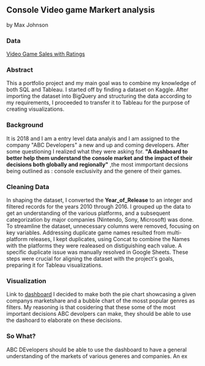 ## Console Video game Markert analysis 
by Max Johnson 
### Data 
[Video Game Sales with Ratings
](https://www.kaggle.com/datasets/rush4ratio/video-game-sales-with-ratings/data)
### Abstract
This a portfolio project and my main goal was to combine my knowledge of both SQL and Tableau. I started off by finding a dataset on Kaggle. After importing the dataset into BigQuery and structuring the data according to my requirements, I proceeded to transfer it to Tableau for the purpose of creating visualizations.

### Background 
It is 2018 and I am a entry level data analyis and I am assigned to the company "ABC Developers" a new and up and coming developers. After some questioning I realized what they were asking for. **"A dashboard to better help them understand the console market and the impact of their decisions both globally and regionally"**
,the most immportant decsions being outlined as  : console exclusivity and the genere of their games. 

### Cleaning Data 
In shaping the dataset, I converted the **Year_of_Release** to an integer and filtered records for the years 2010 through 2016. I grouped up the data to get an understanding of the various platforms, and a subsequent categorization by major companies (Nintendo, Sony, Microsoft) was done. To streamline the dataset, unnecessary columns were removed, focusing on key variables. Addressing duplicate game names resulted from multi-platform releases, I kept duplicates, using Concat to combine the Names with the platforms they were realeased on distiguishing each value. A specific duplicate issue was manually resolved in Google Sheets. These steps were crucial for aligning the dataset with the project's goals, preparing it for Tableau visualizations.

###  Visualization
Link to [dashboard](https://public.tableau.com/app/profile/maximillian.johnson/viz/VideoGameDashBoard_17032090372230/Dashboard1#1) 
I decided to make both the pie chart showcasing a given companys marketshare and a bubble chart of the mosst popular genres as filters. My reasoning is that cosidering that these some of the most important decisions ABC devolpers can make, they should be able to use the dashoard to elaborate on these decisions.

### So What? 
ABC DEvelopers should be able to use the dashboard to have a general understanding of the markets of various generes and companies. An ex




